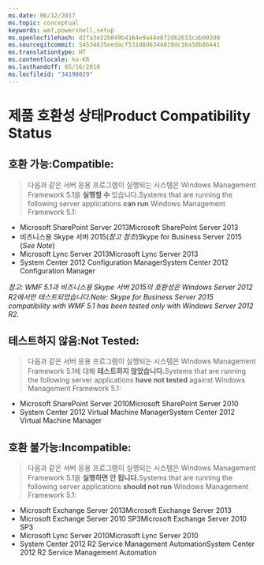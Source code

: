 ```yaml
---
ms.date: 06/12/2017
ms.topic: conceptual
keywords: wmf,powershell,setup
ms.openlocfilehash: d2fa3e22b049b4164e9a44e8f2d62833cab093d0
ms.sourcegitcommit: 54534635eedacf531d8d6344019dc16a50b8b441
ms.translationtype: HT
ms.contentlocale: ko-KR
ms.lasthandoff: 05/16/2018
ms.locfileid: "34190029"
---
```

# <a name="product-compatibility-status"></a><span data-ttu-id="50d53-102">제품 호환성 상태</span><span class="sxs-lookup"><span data-stu-id="50d53-102">Product Compatibility Status</span></span>

## <a name="compatible"></a><span data-ttu-id="50d53-103">호환 가능:</span><span class="sxs-lookup"><span data-stu-id="50d53-103">Compatible:</span></span>
> <span data-ttu-id="50d53-104">다음과 같은 서버 응용 프로그램이 실행되는 시스템은 Windows Management Framework 5.1을 **실행할 수** 있습니다.</span><span class="sxs-lookup"><span data-stu-id="50d53-104">Systems that are running the following server applications **can run** Windows Management Framework 5.1:</span></span>

- <span data-ttu-id="50d53-105">Microsoft SharePoint Server 2013</span><span class="sxs-lookup"><span data-stu-id="50d53-105">Microsoft SharePoint Server 2013</span></span>
- <span data-ttu-id="50d53-106">비즈니스용 Skype 서버 2015(_참고 참조_)</span><span class="sxs-lookup"><span data-stu-id="50d53-106">Skype for Business Server 2015 (_See Note_)</span></span>
- <span data-ttu-id="50d53-107">Microsoft Lync Server 2013</span><span class="sxs-lookup"><span data-stu-id="50d53-107">Microsoft Lync Server 2013</span></span>
- <span data-ttu-id="50d53-108">System Center 2012 Configuration Manager</span><span class="sxs-lookup"><span data-stu-id="50d53-108">System Center 2012 Configuration Manager</span></span>

<span data-ttu-id="50d53-109">_참고: WMF 5.1과 비즈니스용 Skype 서버 2015의 호환성은 Windows Server 2012 R2에서만 테스트되었습니다._</span><span class="sxs-lookup"><span data-stu-id="50d53-109">_Note: Skype for Business Server 2015 compatibility with WMF 5.1 has been tested only with Windows Server 2012 R2._</span></span>

## <a name="not-tested"></a><span data-ttu-id="50d53-110">테스트하지 않음:</span><span class="sxs-lookup"><span data-stu-id="50d53-110">Not Tested:</span></span>
> <span data-ttu-id="50d53-111">다음과 같은 서버 응용 프로그램이 실행되는 시스템은 Windows Management Framework 5.1에 대해 **테스트하지 않았습니다.**</span><span class="sxs-lookup"><span data-stu-id="50d53-111">Systems that are running the following server applications **have not tested** against Windows Management Framework 5.1:</span></span>

- <span data-ttu-id="50d53-112">Microsoft SharePoint Server 2010</span><span class="sxs-lookup"><span data-stu-id="50d53-112">Microsoft SharePoint Server 2010</span></span>
- <span data-ttu-id="50d53-113">System Center 2012 Virtual Machine Manager</span><span class="sxs-lookup"><span data-stu-id="50d53-113">System Center 2012 Virtual Machine Manager</span></span>

## <a name="incompatible"></a><span data-ttu-id="50d53-114">호환 불가능:</span><span class="sxs-lookup"><span data-stu-id="50d53-114">Incompatible:</span></span>
> <span data-ttu-id="50d53-115">다음과 같은 서버 응용 프로그램이 실행되는 시스템은 Windows Management Framework 5.1을 **실행하면 안 됩니다.**</span><span class="sxs-lookup"><span data-stu-id="50d53-115">Systems that are running the following server applications **should not run** Windows Management Framework 5.1:</span></span>

- <span data-ttu-id="50d53-116">Microsoft Exchange Server 2013</span><span class="sxs-lookup"><span data-stu-id="50d53-116">Microsoft Exchange Server 2013</span></span>
- <span data-ttu-id="50d53-117">Microsoft Exchange Server 2010 SP3</span><span class="sxs-lookup"><span data-stu-id="50d53-117">Microsoft Exchange Server 2010 SP3</span></span>
- <span data-ttu-id="50d53-118">Microsoft Lync Server 2010</span><span class="sxs-lookup"><span data-stu-id="50d53-118">Microsoft Lync Server 2010</span></span>
- <span data-ttu-id="50d53-119">System Center 2012 R2 Service Management Automation</span><span class="sxs-lookup"><span data-stu-id="50d53-119">System Center 2012 R2 Service Management Automation</span></span>
